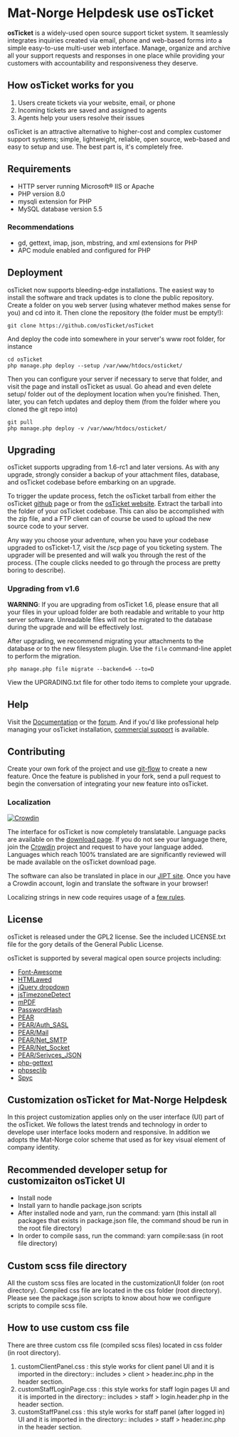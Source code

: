 # Mat-Norge Helpdesk use osTicket

**osTicket** is a widely-used open source support ticket system. It seamlessly
integrates inquiries created via email, phone and web-based forms into a
simple easy-to-use multi-user web interface. Manage, organize and archive
all your support requests and responses in one place while providing your
customers with accountability and responsiveness they deserve.

## How osTicket works for you

1. Users create tickets via your website, email, or phone
1. Incoming tickets are saved and assigned to agents
1. Agents help your users resolve their issues

osTicket is an attractive alternative to higher-cost and complex customer
support systems; simple, lightweight, reliable, open source, web-based and
easy to setup and use. The best part is, it's completely free.

## Requirements

- HTTP server running Microsoft® IIS or Apache
- PHP version 8.0
- mysqli extension for PHP
- MySQL database version 5.5

### Recommendations

- gd, gettext, imap, json, mbstring, and xml extensions for PHP
- APC module enabled and configured for PHP

## Deployment

osTicket now supports bleeding-edge installations. The easiest way to
install the software and track updates is to clone the public repository.
Create a folder on you web server (using whatever method makes sense for
you) and cd into it. Then clone the repository (the folder must be empty!):

    git clone https://github.com/osTicket/osTicket

And deploy the code into somewhere in your server's www root folder, for
instance

    cd osTicket
    php manage.php deploy --setup /var/www/htdocs/osticket/

Then you can configure your server if necessary to serve that folder, and
visit the page and install osTicket as usual. Go ahead and even delete
setup/ folder out of the deployment location when you’re finished. Then,
later, you can fetch updates and deploy them (from the folder where you
cloned the git repo into)

    git pull
    php manage.php deploy -v /var/www/htdocs/osticket/

## Upgrading

osTicket supports upgrading from 1.6-rc1 and later versions. As with any
upgrade, strongly consider a backup of your attachment files, database, and
osTicket codebase before embarking on an upgrade.

To trigger the update process, fetch the osTicket tarball from either
the osTicket [github](http://github.com/osTicket/osTicket/releases) page
or from the [osTicket website](https://osticket.com). Extract the tarball
into the folder of your osTicket codebase. This can also be accomplished
with the zip file, and a FTP client can of course be used to upload the new
source code to your server.

Any way you choose your adventure, when you have your codebase upgraded to
osTicket-1.7, visit the /scp page of you ticketing system. The upgrader will
be presented and will walk you through the rest of the process. (The couple
clicks needed to go through the process are pretty boring to describe).

### Upgrading from v1.6

**WARNING**: If you are upgrading from osTicket 1.6, please ensure that all
your files in your upload folder are both readable and writable to your
http server software. Unreadable files will not be migrated to the
database during the upgrade and will be effectively lost.

After upgrading, we recommend migrating your attachments to the database or
to the new filesystem plugin. Use the `file` command-line applet to perform
the migration.

    php manage.php file migrate --backend=6 --to=D

View the UPGRADING.txt file for other todo items to complete your upgrade.

## Help

Visit the [Documentation](https://docs.osticket.com/) or the
[forum](https://forum.osticket.com/). And if you'd like professional help
managing your osTicket installation,
[commercial support](https://osticket.com/support/) is available.

## Contributing

Create your own fork of the project and use
[git-flow](https://github.com/nvie/gitflow) to create a new feature. Once
the feature is published in your fork, send a pull request to begin the
conversation of integrating your new feature into osTicket.

### Localization

[![Crowdin](https://d322cqt584bo4o.cloudfront.net/osticket-official/localized.png)](http://i18n.osticket.com/project/osticket-official)

The interface for osTicket is now completely translatable. Language packs
are available on the [download page](https://osticket.com/download). If you
do not see your language there, join the [Crowdin](https://crowdin.com/project/osticket-official)
project and request to have your language added. Languages which reach 100%
translated are are significantly reviewed will be made available on the
osTicket download page.

The software can also be translated in place in our [JIPT site](http://jipt.i18n.osticket.com).
Once you have a Crowdin account, login and translate the software in your browser!

Localizing strings in new code requires usage of a [few rules](setup/doc/i18n.md).

## License

osTicket is released under the GPL2 license. See the included LICENSE.txt
file for the gory details of the General Public License.

osTicket is supported by several magical open source projects including:

- [Font-Awesome](http://fortawesome.github.com/Font-Awesome/)
- [HTMLawed](http://www.bioinformatics.org/phplabware/internal_utilities/htmLawed)
- [jQuery dropdown](http://labs.abeautifulsite.net/jquery-dropdown/)
- [jsTimezoneDetect](http://pellepim.bitbucket.org/jstz/)
- [mPDF](http://www.mpdf1.com/)
- [PasswordHash](http://www.openwall.com/phpass/)
- [PEAR](http://pear.php.net/package/PEAR)
- [PEAR/Auth_SASL](http://pear.php.net/package/Auth_SASL)
- [PEAR/Mail](http://pear.php.net/package/mail)
- [PEAR/Net_SMTP](http://pear.php.net/package/Net_SMTP)
- [PEAR/Net_Socket](http://pear.php.net/package/Net_Socket)
- [PEAR/Serivces_JSON](http://pear.php.net/package/Services_JSON)
- [php-gettext](https://launchpad.net/php-gettext/)
- [phpseclib](http://phpseclib.sourceforge.net/)
- [Spyc](http://github.com/mustangostang/spyc)

## Customization osTicket for Mat-Norge Helpdesk

In this project customization applies only on the user interface (UI) part of the osTicket.
We follows the latest trends and technology in order to develope user interface looks modern and responsive.
In addition we adopts the Mat-Norge color scheme that used as for key visual element of company identity.

## Recommended developer setup for customizaiton osTicket UI

- Install node
- Install yarn to handle package.json scripts
- After installed node and yarn, run the command: yarn (this install all packages that exists in package.json file, the command shoud be run in the root file directory)
- In order to compile sass, run the command: yarn compile:sass (in root file directory)

## Custom scss file directory

All the custom scss files are located in the customizationUI folder (on root directory).
Compiled css file are located in the css folder (root directory).
Please see the package.json scripts to know about how we configure scripts to compile scss file.

## How to use custom css file

There are three custom css file (compiled scss files) located in css folder (in root directory).

1. customClientPanel.css : this style works for client panel UI and it is imported in the directory:: includes > client > header.inc.php in the header section.
2. customStaffLoginPage.css : this style works for staff login pages UI and it is imported in the directory:: includes > staff > login.header.php in the header section.
3. customStaffPanel.css : this style works for staff panel (after logged in) UI and it is imported in the directory:: includes > staff > header.inc.php in the header section.
